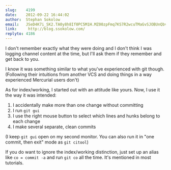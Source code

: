 ```yaml
---
slug:    4199
date:    2012-09-22 16:44:02
author:  Stephan Sokolow
email:   JSeD4K7i_SK2.TA0y8h8If0PC5M1H.MZ00zpFmq7KS7R2wcuTMaGvSJOBUnQbvZKa_l_cYKxNu
link:     http://blog.ssokolow.com/
replyto: 4186
---
```


I don't remember exactly what they were doing and I don't think I was
logging channel content at the time, but I'll ask them if they
remember and get back to you.

I know it was something similar to what you've experienced with git
though. (Following their intuitions from another VCS and doing things
in a way experienced Mercurial users don't)

As for index/working, I started out with an attitude like yours. Now,
I use it the way it was intended:

1. I accidentally make more than one change without committing
2. I run `git gui`
3. I use the right mouse button to select which lines and hunks belong to each change
4. I make several separate, clean commits

(I keep `git gui` open on my second monitor. You can also run it in
"one commit, then exit" mode as `git citool`)

If you do want to ignore the index/working distinction, just set up an
alias like `co = commit -a` and run `git co` all the time. It's
mentioned in most tutorials.
